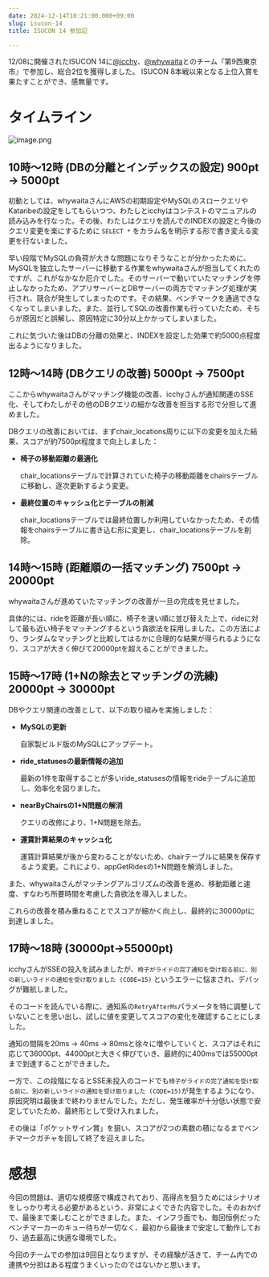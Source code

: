 ```yaml
---
date: 2024-12-14T10:21:00.000+09:00
slug: isucon-14
title: ISUCON 14 参加記

---
```


12/08に開催されたISUCON 14に[@icchy](https://x.com/icchyr)、[@whywaita](https://x.com/whywaita)とのチーム『第9西東京市』で参加し、総合2位を獲得しました。 ISUCON 8本戦以来となる上位入賞を果たすことができ、感無量です。


# タイムライン


![image.png](/assets/post/isucon-14/0c9c9c08-b0fb-4d42-95e0-14322ed7d504.png)


## 10時～12時 (DBの分離とインデックスの設定) 900pt → 5000pt


初動としては、whywaitaさんにAWSの初期設定やMySQLのスロークエリやKataribeの設定をしてもらいつつ、わたしとicchyはコンテストのマニュアルの読み込みを行なった。その後、わたしはクエリを読んでのINDEXの設定と今後のクエリ変更を楽にするために `SELECT *` をカラム名を明示する形で書き変える変更を行ないました。


早い段階でMySQLの負荷が大きな問題になりそうなことが分かったために、MySQLを独立したサーバーに移動する作業をwhywaitaさんが担当してくれたのですが、これがなかなか厄介でした。そのサーバーで動いていたマッチングを停止しなかったため、アプリサーバーとDBサーバーの両方でマッチング処理が実行され、競合が発生してしまったのです。その結果、ベンチマークを通過できなくなってしまいました。また、並行してSQLの改善作業も行っていたため、そちらが原因だと誤解し、原因特定に30分以上かかってしまいました。


これに気づいた後はDBの分離の効果と、INDEXを設定した効果で約5000点程度出るようになりました。


## 12時～14時 (DBクエリの改善) 5000pt → 7500pt


ここからwhywaitaさんがマッチング機能の改善、icchyさんが通知関連のSSE化、そしてわたしがその他のDBクエリの細かな改善を担当する形で分担して進めました。


DBクエリの改善においては、まずchair_locations周りに以下の変更を加えた結果、スコアが約7500pt程度まで向上しました：

- **椅子の移動距離の最適化**

	chair_locationsテーブルで計算されていた椅子の移動距離をchairsテーブルに移動し、逐次更新するよう変更。

- **最終位置のキャッシュ化とテーブルの削減**

	chair_locationsテーブルでは最終位置しか利用していなかったため、その情報をchairsテーブルに書き込む形に変更し、chair_locationsテーブルを削除。


## 14時～15時 (距離順の一括マッチング) 7500pt → 20000pt


whywaitaさんが進めていたマッチングの改善が一旦の完成を見せました。


具体的には、rideを距離が長い順に、椅子を速い順に並び替えた上で、rideに対して最も近い椅子をマッチングするという貪欲法を採用しました。この方法により、ランダムなマッチングと比較してはるかに合理的な結果が得られるようになり、スコアが大きく伸びて20000ptを超えることができました。


## 15時～17時 (1+Nの除去とマッチングの洗練) 20000pt → 30000pt


DBやクエリ関連の改善として、以下の取り組みを実施しました：

- **MySQLの更新**

	自家製ビルド版のMySQLにアップデート。

- **ride_statusesの最新情報の追加**

	最新の1件を取得することが多いride_statusesの情報をrideテーブルに追加し、効率化を図りました。

- **nearByChairsの1+N問題の解消**

	クエリの改修により、1+N問題を除去。

- **運賃計算結果のキャッシュ化**

	運賃計算結果が後から変わることがないため、chairテーブルに結果を保存するよう変更。これにより、appGetRidesの1+N問題を解消しました。


また、whywaitaさんがマッチングアルゴリズムの改善を進め、移動距離と速度、すなわち所要時間を考慮した貪欲法を導入しました。


これらの改善を積み重ねることでスコアが細かく向上し、最終的に30000ptに到達しました。


## 17時～18時 (30000pt→55000pt)


icchyさんがSSEの投入を試みましたが、`椅子がライドの完了通知を受け取る前に、別の新しいライドの通知を受け取りました (CODE=15)` というエラーに悩まされ、デバッグが難航しました。


そのコードを読んでいる際に、通知系の`RetryAfterMs`パラメータを特に調整していないことを思い出し、試しに値を変更してスコアの変化を確認することにしました。


通知の間隔を20ms → 40ms → 80msと徐々に増やしていくと、スコアはそれに応じて36000pt、44000ptと大きく伸びていき、最終的に400msでは55000ptまで到達することができました。


一方で、この段階になるとSSE未投入のコードでも`椅子がライドの完了通知を受け取る前に、別の新しいライドの通知を受け取りました (CODE=15)`が発生するようになり、原因究明は最後まで終わりませんでした。ただし、発生確率が十分低い状態で安定していたため、最終形として受け入れました。


その後は「ポケットサイン賞」を狙い、スコアが2つの素数の積になるまでベンチマークガチャを回して終了を迎えました。


# 感想


今回の問題は、適切な規模感で構成されており、高得点を狙うためにはシナリオをしっかり考える必要があるという、非常によくできた内容でした。そのおかげで、最後まで楽しむことができました。また、インフラ面でも、毎回恒例だったベンチマーカーのキュー待ちが一切なく、最初から最後まで安定して動作しており、過去最高に快適な環境でした。


今回のチームでの参加は9回目となりますが、その経験が活きて、チーム内での連携や分担はある程度うまくいったのではないかと思います。

